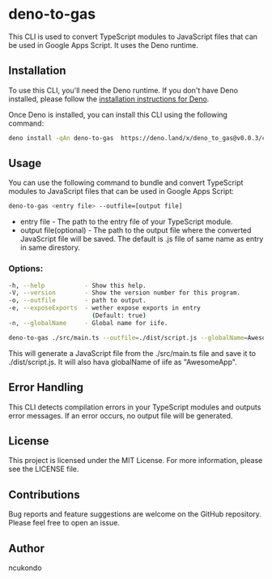 # deno-to-gas

This CLI is used to convert TypeScript modules to JavaScript files that can be used in Google Apps Script. It uses the Deno runtime.

## Installation

To use this CLI, you'll need the Deno runtime. If you don't have Deno installed, please follow the [installation instructions for Deno](https://deno.land/#installation).

Once Deno is installed, you can install this CLI using the following command:

```sh
deno install -qAn deno-to-gas  https://deno.land/x/deno_to_gas@v0.0.3/cli.ts
```

## Usage

You can use the following command to bundle and convert TypeScript modules to JavaScript files that can be used in Google Apps Script:

```sh
deno-to-gas <entry file> --outfile=[output file]
```

- entry file - The path to the entry file of your TypeScript module. 
- output file(optional) - The path to the output file where the converted JavaScript file will be saved. The default is .js file of same name as entry in same direstory.
  
### Options:

```sh
-h, --help           - Show this help.
-V, --version        - Show the version number for this program.
-o, --outfile        - path to output.
-e, --exposeExports  - wether expose exports in entry
                       (Default: true)
-n, --globalName     - Global name for iife.
```

```sh
deno-to-gas ./src/main.ts --outfile=./dist/script.js --globalName=AwesomeApp
```

This will generate a JavaScript file from the ./src/main.ts file and save it to ./dist/script.js. It will also hava globalName of iife as "AwesomeApp".

## Error Handling

This CLI detects compilation errors in your TypeScript modules and outputs error messages. If an error occurs, no output file will be generated.

## License

This project is licensed under the MIT License. For more information, please see the LICENSE file.

## Contributions
Bug reports and feature suggestions are welcome on the GitHub repository. Please feel free to open an issue.

## Author

ncukondo